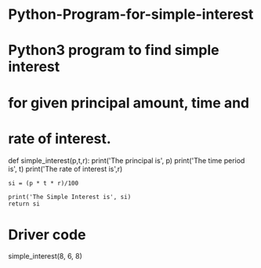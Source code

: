 # Python-Program-for-simple-interest
# Python3 program to find simple interest
# for given principal amount, time and
# rate of interest.


def simple_interest(p,t,r):
	print('The principal is', p)
	print('The time period is', t)
	print('The rate of interest is',r)
	
	si = (p * t * r)/100
	
	print('The Simple Interest is', si)
	return si
	
# Driver code
simple_interest(8, 6, 8)
